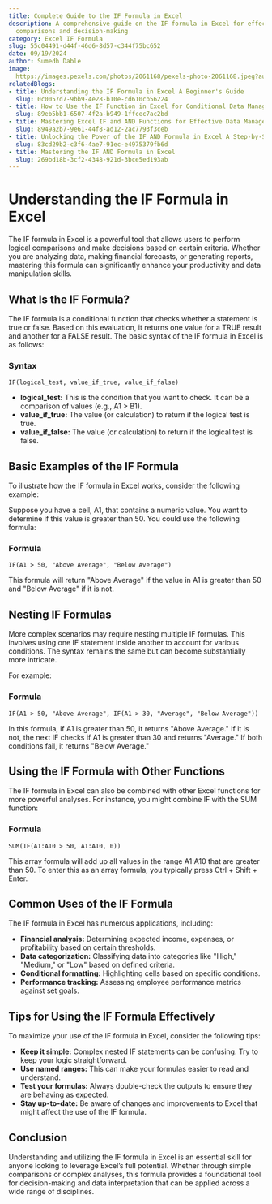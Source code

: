 ```yaml
---
title: Complete Guide to the IF Formula in Excel
description: A comprehensive guide on the IF formula in Excel for effective logical
  comparisons and decision-making
category: Excel IF Formula
slug: 55c04491-d44f-46d6-8d57-c344f75bc652
date: 09/19/2024
author: Sumedh Dable
image: 
  https://images.pexels.com/photos/2061168/pexels-photo-2061168.jpeg?auto=compress&cs=tinysrgb&w=600
relatedBlogs:
- title: Understanding the IF Formula in Excel A Beginner's Guide
  slug: 0c0057d7-9bb9-4e28-b10e-cd610cb56224
- title: How to Use the IF Function in Excel for Conditional Data Management
  slug: 89eb5bb1-6507-4f2a-b949-1ffcec7ac2bd
- title: Mastering Excel IF and AND Functions for Effective Data Management
  slug: 8949a2b7-9e61-44f8-ad12-2ac7793f3ceb
- title: Unlocking the Power of the IF AND Formula in Excel A Step-by-Step Guide
  slug: 83cd29b2-c3f6-4ae7-91ec-e4975379fb6d
- title: Mastering the IF AND Formula in Excel
  slug: 269bd18b-3cf2-4348-921d-3bce5ed193ab
---
```


# Understanding the IF Formula in Excel

The IF formula in Excel is a powerful tool that allows users to perform logical comparisons and make decisions based on certain criteria. Whether you are analyzing data, making financial forecasts, or generating reports, mastering this formula can significantly enhance your productivity and data manipulation skills.

## What Is the IF Formula?

The IF formula is a conditional function that checks whether a statement is true or false. Based on this evaluation, it returns one value for a TRUE result and another for a FALSE result. The basic syntax of the IF formula in Excel is as follows:

### Syntax
`IF(logical_test, value_if_true, value_if_false)`

- **logical_test:** This is the condition that you want to check. It can be a comparison of values (e.g., A1 > B1).
- **value_if_true:** The value (or calculation) to return if the logical test is true.
- **value_if_false:** The value (or calculation) to return if the logical test is false.

## Basic Examples of the IF Formula

To illustrate how the IF formula in Excel works, consider the following example:

Suppose you have a cell, A1, that contains a numeric value. You want to determine if this value is greater than 50. You could use the following formula:

### Formula
`IF(A1 > 50, "Above Average", "Below Average")`

This formula will return "Above Average" if the value in A1 is greater than 50 and "Below Average" if it is not.

## Nesting IF Formulas

More complex scenarios may require nesting multiple IF formulas. This involves using one IF statement inside another to account for various conditions. The syntax remains the same but can become substantially more intricate.

For example:

### Formula
`IF(A1 > 50, "Above Average", IF(A1 > 30, "Average", "Below Average"))`

In this formula, if A1 is greater than 50, it returns "Above Average." If it is not, the next IF checks if A1 is greater than 30 and returns "Average." If both conditions fail, it returns "Below Average."

## Using the IF Formula with Other Functions

The IF formula in Excel can also be combined with other Excel functions for more powerful analyses. For instance, you might combine IF with the SUM function:

### Formula
`SUM(IF(A1:A10 > 50, A1:A10, 0))`

This array formula will add up all values in the range A1:A10 that are greater than 50. To enter this as an array formula, you typically press Ctrl + Shift + Enter.

## Common Uses of the IF Formula

The IF formula in Excel has numerous applications, including:

- **Financial analysis:** Determining expected income, expenses, or profitability based on certain thresholds.
- **Data categorization:** Classifying data into categories like "High," "Medium," or "Low" based on defined criteria.
- **Conditional formatting:** Highlighting cells based on specific conditions.
- **Performance tracking:** Assessing employee performance metrics against set goals.

## Tips for Using the IF Formula Effectively

To maximize your use of the IF formula in Excel, consider the following tips:

- **Keep it simple:** Complex nested IF statements can be confusing. Try to keep your logic straightforward.
- **Use named ranges:** This can make your formulas easier to read and understand.
- **Test your formulas:** Always double-check the outputs to ensure they are behaving as expected.
- **Stay up-to-date:** Be aware of changes and improvements to Excel that might affect the use of the IF formula.

## Conclusion

Understanding and utilizing the IF formula in Excel is an essential skill for anyone looking to leverage Excel’s full potential. Whether through simple comparisons or complex analyses, this formula provides a foundational tool for decision-making and data interpretation that can be applied across a wide range of disciplines.